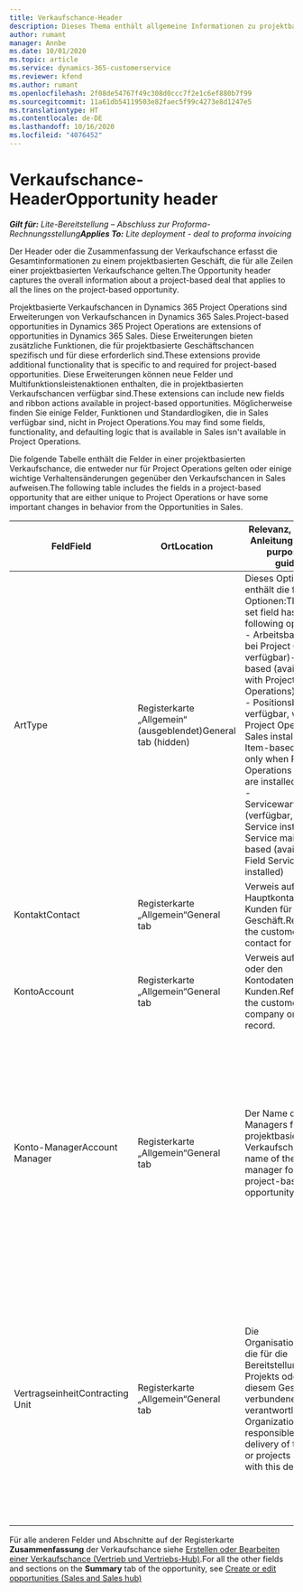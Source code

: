 ```yaml
---
title: Verkaufschance-Header
description: Dieses Thema enthält allgemeine Informationen zu projektbasierten Deals und den projektbasierten Verkaufschancenpositionen.
author: rumant
manager: Annbe
ms.date: 10/01/2020
ms.topic: article
ms.service: dynamics-365-customerservice
ms.reviewer: kfend
ms.author: rumant
ms.openlocfilehash: 2f08de54767f49c308d0ccc7f2e1c6ef880b7f99
ms.sourcegitcommit: 11a61db54119503e82faec5f99c4273e8d1247e5
ms.translationtype: HT
ms.contentlocale: de-DE
ms.lasthandoff: 10/16/2020
ms.locfileid: "4076452"
---
```

# <a name="opportunity-header"></a><span data-ttu-id="38db7-103">Verkaufschance-Header</span><span class="sxs-lookup"><span data-stu-id="38db7-103">Opportunity header</span></span>

<span data-ttu-id="38db7-104">_**Gilt für:** Lite-Bereitstellung – Abschluss zur Proforma-Rechnungsstellung_</span><span class="sxs-lookup"><span data-stu-id="38db7-104">_**Applies To:** Lite deployment - deal to proforma invoicing_</span></span>

<span data-ttu-id="38db7-105">Der Header oder die Zusammenfassung der Verkaufschance erfasst die Gesamtinformationen zu einem projektbasierten Geschäft, die für alle Zeilen einer projektbasierten Verkaufschance gelten.</span><span class="sxs-lookup"><span data-stu-id="38db7-105">The Opportunity header captures the overall information about a project-based deal that applies to all the lines on the project-based opportunity.</span></span>

<span data-ttu-id="38db7-106">Projektbasierte Verkaufschancen in Dynamics 365 Project Operations sind Erweiterungen von Verkaufschancen in Dynamics 365 Sales.</span><span class="sxs-lookup"><span data-stu-id="38db7-106">Project-based opportunities in Dynamics 365 Project Operations are extensions of opportunities in Dynamics 365 Sales.</span></span> <span data-ttu-id="38db7-107">Diese Erweiterungen bieten zusätzliche Funktionen, die für projektbasierte Geschäftschancen spezifisch und für diese erforderlich sind.</span><span class="sxs-lookup"><span data-stu-id="38db7-107">These extensions provide additional functionality that is specific to and required for project-based opportunities.</span></span> <span data-ttu-id="38db7-108">Diese Erweiterungen können neue Felder und Multifunktionsleistenaktionen enthalten, die in projektbasierten Verkaufschancen verfügbar sind.</span><span class="sxs-lookup"><span data-stu-id="38db7-108">These extensions can include new fields and ribbon actions available in project-based opportunities.</span></span> <span data-ttu-id="38db7-109">Möglicherweise finden Sie einige Felder, Funktionen und Standardlogiken, die in Sales verfügbar sind, nicht in Project Operations.</span><span class="sxs-lookup"><span data-stu-id="38db7-109">You may find some fields, functionality, and defaulting logic that is available in Sales isn't available in Project Operations.</span></span>

<span data-ttu-id="38db7-110">Die folgende Tabelle enthält die Felder in einer projektbasierten Verkaufschance, die entweder nur für Project Operations gelten oder einige wichtige Verhaltensänderungen gegenüber den Verkaufschancen in Sales aufweisen.</span><span class="sxs-lookup"><span data-stu-id="38db7-110">The following table includes the fields in a project-based opportunity that are either unique to Project Operations or have some important changes in behavior from the Opportunities in Sales.</span></span>

| <span data-ttu-id="38db7-111">**Feld**</span><span class="sxs-lookup"><span data-stu-id="38db7-111">**Field**</span></span> | <span data-ttu-id="38db7-112">**Ort**</span><span class="sxs-lookup"><span data-stu-id="38db7-112">**Location**</span></span> | <span data-ttu-id="38db7-113">**Relevanz, Zweck und Anleitung**</span><span class="sxs-lookup"><span data-stu-id="38db7-113">**Relevance, purpose, and guidance**</span></span> | <span data-ttu-id="38db7-114">**Downstream-Auswirkungen**</span><span class="sxs-lookup"><span data-stu-id="38db7-114">**Downstream impact**</span></span> |
| --- | --- | --- | --- |
| <span data-ttu-id="38db7-115">Art</span><span class="sxs-lookup"><span data-stu-id="38db7-115">Type</span></span> | <span data-ttu-id="38db7-116">Registerkarte „Allgemein“ (ausgeblendet)</span><span class="sxs-lookup"><span data-stu-id="38db7-116">General tab (hidden)</span></span> | <span data-ttu-id="38db7-117">Dieses Optionssatzfeld enthält die folgenden Optionen:</span><span class="sxs-lookup"><span data-stu-id="38db7-117">This option set field has the following options:</span></span></br><span data-ttu-id="38db7-118">- Arbeitsbasiert (nur bei Project Operations verfügbar)</span><span class="sxs-lookup"><span data-stu-id="38db7-118">- Work-based (available only with Project Operations)</span></span></br><span data-ttu-id="38db7-119">- Positionsbasiert (nur verfügbar, wenn Project Operations und Sales installiert sind)</span><span class="sxs-lookup"><span data-stu-id="38db7-119">- Item-based (available only when Project Operations and Sales are installed)</span></span></br><span data-ttu-id="38db7-120">- Servicewartungsbasiert (verfügbar, wenn Field Service installiert ist)</span><span class="sxs-lookup"><span data-stu-id="38db7-120">- Service maintenance-based (available when Field Service is installed)</span></span> | <span data-ttu-id="38db7-121">Wenn Sie Project Operations verwenden, wird dieser Feldwert automatisch auf **Arbeitsbasiert** festgelegt. Dadurch wird die Verkaufschance als projektbasiert klassifiziert.</span><span class="sxs-lookup"><span data-stu-id="38db7-121">When you use Project Operations, this field value is automatically set to **Work-based** which classifies the Opportunity as project-based.</span></span> <span data-ttu-id="38db7-122">Eine Verkaufschance sollte projektbasiert sein, um alle projektspezifischen Erweiterungen und Funktionen im nachgelagerten Verkaufsprozess für dieses Geschäft zu aktivieren.</span><span class="sxs-lookup"><span data-stu-id="38db7-122">An Opportunity should be project-based to enable all project-specific extensions and functionality in the downstream sales process for this deal.</span></span> |
| <span data-ttu-id="38db7-123">Kontakt</span><span class="sxs-lookup"><span data-stu-id="38db7-123">Contact</span></span> | <span data-ttu-id="38db7-124">Registerkarte „Allgemein“</span><span class="sxs-lookup"><span data-stu-id="38db7-124">General tab</span></span> | <span data-ttu-id="38db7-125">Verweis auf den Hauptkontakt des Kunden für dieses Geschäft.</span><span class="sxs-lookup"><span data-stu-id="38db7-125">Reference to the customer's primary contact for this deal.</span></span> | |
| <span data-ttu-id="38db7-126">Konto</span><span class="sxs-lookup"><span data-stu-id="38db7-126">Account</span></span> | <span data-ttu-id="38db7-127">Registerkarte „Allgemein“</span><span class="sxs-lookup"><span data-stu-id="38db7-127">General tab</span></span> | <span data-ttu-id="38db7-128">Verweis auf die Firma oder den Kontodatensatz des Kunden.</span><span class="sxs-lookup"><span data-stu-id="38db7-128">Reference to the customer's company or account record.</span></span> | |
| <span data-ttu-id="38db7-129">Konto-Manager</span><span class="sxs-lookup"><span data-stu-id="38db7-129">Account Manager</span></span> | <span data-ttu-id="38db7-130">Registerkarte „Allgemein“</span><span class="sxs-lookup"><span data-stu-id="38db7-130">General tab</span></span> | <span data-ttu-id="38db7-131">Der Name des Account Managers für diese projektbasierte Verkaufschance.</span><span class="sxs-lookup"><span data-stu-id="38db7-131">The name of the Account manager for this project-based opportunity.</span></span> | <span data-ttu-id="38db7-132">Der Account Manager ist verantwortlich für die Verwaltung der Beziehung zum Kunden bis zum Abschluss dieses Projekts.</span><span class="sxs-lookup"><span data-stu-id="38db7-132">The Account manager is responsible for managing the relationship with the customer through the completion of this project.</span></span> <span data-ttu-id="38db7-133">Basierend auf dem buchbaren Ressourceneintrag, der an den Account Manager gebunden ist, ist die Vertragseinheit voreingestellt.</span><span class="sxs-lookup"><span data-stu-id="38db7-133">Based on the bookable resource record tied to the Account manager, the contracting unit is defaulted.</span></span> |
| <span data-ttu-id="38db7-134">Vertragseinheit</span><span class="sxs-lookup"><span data-stu-id="38db7-134">Contracting Unit</span></span> | <span data-ttu-id="38db7-135">Registerkarte „Allgemein“</span><span class="sxs-lookup"><span data-stu-id="38db7-135">General tab</span></span> | <span data-ttu-id="38db7-136">Die Organisationseinheit, die für die Bereitstellung des Projekts oder der mit diesem Geschäft verbundenen Projekte verantwortlich ist.</span><span class="sxs-lookup"><span data-stu-id="38db7-136">The Organization unit that is responsible for the delivery of the project or projects associated with this deal.</span></span> | <span data-ttu-id="38db7-137">Die Vertragseinheit ist die Abteilung des Unternehmens, die die Projekte nach Abschluss des Geschäfts abschließt.</span><span class="sxs-lookup"><span data-stu-id="38db7-137">The contracting unit is the division of the company that will complete the project(s) after the deal is closed.</span></span> <span data-ttu-id="38db7-138">Jede Vertragseinheit hat eine Währung, und diese Währung wird verwendet, um geschätzte und tatsächliche Kosten zu melden, die während des Projekts anfallen.</span><span class="sxs-lookup"><span data-stu-id="38db7-138">Every contracting unit has a currency, and this currency is used to report estimated and actual costs incurred during the project.</span></span> |

<span data-ttu-id="38db7-139">Für alle anderen Felder und Abschnitte auf der Registerkarte **Zusammenfassung** der Verkaufschance siehe [Erstellen oder Bearbeiten einer Verkaufschance (Vertrieb und Vertriebs-Hub)](https://docs.microsoft.com/dynamics365/sales-enterprise/create-edit-opportunity-sales).</span><span class="sxs-lookup"><span data-stu-id="38db7-139">For all the other fields and sections on the **Summary** tab of the opportunity, see [Create or edit opportunities (Sales and Sales hub)](https://docs.microsoft.com/dynamics365/sales-enterprise/create-edit-opportunity-sales)</span></span>

